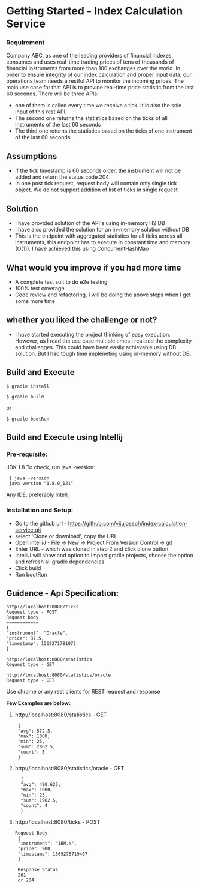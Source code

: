 # Getting Started - Index Calculation Service

### Requirement
Company ABC, as one of the leading providers of financial indexes, consumes and uses real-time trading prices
of tens of thousands of financial instruments from more than 100 exchanges over the world.
In order to ensure integrity of our index calculation and proper input data, our operations team needs a
restful API to monitor the incoming prices. The main use case for that API is to provide real-time price
statistic from the last 60 seconds.
There will be three APIs:
-   one of them is called every time we receive a tick. It is also the sole input of this rest API.
-   The second one returns the statistics based on the ticks of all instruments of the last 60 seconds
-   The third one returns the statistics based on the ticks of one instrument of the last 60 seconds.

## Assumptions
-   If the tick timestamp is 60 seconds older, the instrument will not be added and 
return the status code 204
-   In one post tick request, request body will contain only single tick object.
We do not support addition of list of ticks in single request

## Solution
-   I have provided solution of the API's using in-memory H2 DB
-   I have also provided the solution for an in-memory solution without DB
-   This is the endpoint with aggregated statistics for all ticks across all instruments, this endpoint has to
  execute in constant time and memory (O(1)). I have achieved this using ConcurrentHashMao

## What would you improve if you had more time
-   A complete test suit to do e2e testing
-   100% test coverage
-   Code review and refactoring. I will be doing the above steps when I get some more time

## whether you liked the challenge or not?
-   I have started executing the project thinking of easy execution. However, as 
I read the use case multiple times I realized the complexity and challenges.
This could have been easily achievable using DB solution. But I had tough time impleneting
using in-memory without DB.

## Build and Execute
```
$ gradle install

$ gradle build
```
or
```
$ gradle bootRun
```

## Build and Execute using Intellij
### Pre-requisite:

JDK 1.8 To check, run java -version:
```
 $ java -version
 java version "1.8.0_121"
``` 
Any IDE, preferably Intellij

### Installation and Setup:

-   Go to the github url - https://github.com/vijujoseph/index-calculation-service.git
-   select 'Clone or download', copy the URL
-   Open intelliJ - File -> New -> Project From Version Control -> git
-   Enter URL - which was cloned in step 2 and click clone button
-   IntelliJ will show and option to Import gradle projects, choose the option and refresh all gradle dependencies
-   Click build
-   Run bootRun


## Guidance - Api Specification:
```
http://localhost:8080/ticks    
Request type - POST
Request body 
============
{
"instrument": "Oracle",
"price": 37.5,
"timestamp": 1569271781072
}

http://localhost:8080/statistics
Request type - GET

http://localhost:8080/statistics/oracle
Request type - GET
``` 
Use chrome or any rest clients for REST request and response

**Few Examples are below:**  
1. http://localhost:8080/statistics - GET
    ```
     {
     "avg": 572.5,
     "max": 1000,
     "min": 25,
     "sum": 2862.5,
     "count": 5
     }
    ```
2. http://localhost:8080/statistics/oracle - GET
    ```
      {
      "avg": 490.625,
      "max": 1000,
      "min": 25,
      "sum": 1962.5,
      "count": 4
      }
    ```
3. http://localhost:8080/ticks - POST
   ```
   Request Body
    {
    "instrument": "IBM.N",
    "price": 900,
    "timestamp": 1569275719407
    }
    
    Response Status
    201
    or 204
    ```